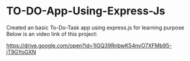 # TO-DO-App-Using-Express-Js
Created an basic To-Do-Task app using express.js for learning purpose
Below is an video link of this project:

https://drive.google.com/open?id=1IGQ39RnbwK54nvO7XFMb95-jT9GYoGXN 

